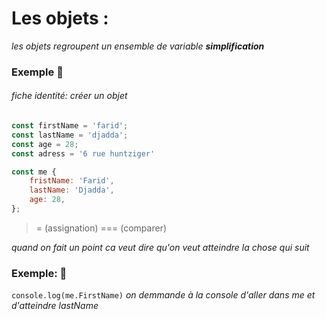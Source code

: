# Les objets :


_les objets regroupent un ensemble de variable <strong>simplification </strong>_<br> 

### Exemple :speech_balloon:


###### fiche identité: _créer un objet_

````js 
const firstName = 'farid';
const lastName = 'djadda';
const age = 28;
const adress = '6 rue huntziger'

const me {
    fristName: 'Farid', 
    lastName: 'Djadda',
    age: 28,
};
```` 

>= (assignation)
>=== (comparer) 

_quand on fait un point ca veut dire qu'on veut atteindre la chose qui suit_

### Exemple: :speech_balloon:

`console.log(me.FirstName)` _on demmande à la console d'aller dans me et d'atteindre lastName_

 